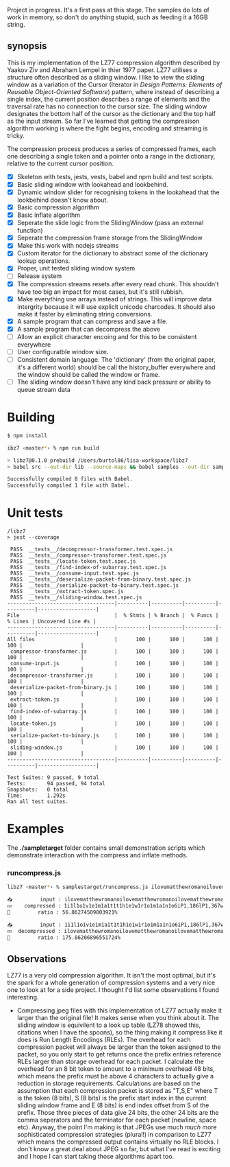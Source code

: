 Project in progress. It's a first pass at this stage. The samples do lots of work in memory, so don't do anything stupid, such as feeding it a 16GB string.

## synopsis

This is my implementation of the LZ77 compression algorithm described by Yaakov Ziv and Abraham Lempel in thier 1977 paper. LZ77 utilises a structure often described as a sliding window. I like to view the sliding window as a variation of the Cursor (Iterator in _Design Patterns: Elements of Reusable Object-Oriented Software_) pattern, where instead of describing a single index, the current position describes a range of elements and the traversal rate has no connection to the cursor size. The sliding window designates the bottom half of the cursor as the dictionary and the top half as the input stream. So far I've learned that getting the compresison algorithm working is where the fight begins, encoding and streaming is tricky.

The compression process produces a series of compressed frames, each one describing a single token and a pointer onto a range in the dictionary, relative to the current cursor position.

- [x] Skeleton with tests, jests, vests, babel and npm build and test scripts.
- [x] Basic sliding window with lookahead and lookbehind.
- [x] Dynamic window slider for recognising tokens in the lookahead that the lookbehind doesn't know about.
- [x] Basic compression algorithm
- [x] Basic inflate algorithm
- [x] Seperate the slide logic from the SlidingWindow (pass an external function)
- [x] Seperate the compression frame storage from the SlidingWindow
- [x] Make this work with nodejs streams
- [x] Custom iterator for the dictionary to abstract some of the dictionary lookup operations.
- [x] Proper, unit tested sliding window system
- [ ] Release system
- [x] The compression streams resets after every read chunk. This shouldn't have too big an impact for most cases, but it's still rubbish.
- [x] Make everything use arrays instead of strings. This will improve data intergrity because it will use explicit unicode charcodes. It should also make it faster by eliminating string conversions.
- [x] A sample program that can compress and save a file.
- [x] A sample program that can decompress the above
- [ ] Allow an explicit character encoing and for this to be consistent everywhere
- [ ] User configuratble window size.
- [ ] Consistent domain language. The 'dictionary' (from the original paper, it's a different world) should be call the history_buffer everywhere and the window should be called the window or frame.
- [ ] The sliding window doesn't have any kind back pressure or ability to queue stream data

# Building

```bash
$ npm install
```

```bash
ibz7 ‹master*› % npm run build

> libz7@0.1.0 prebuild /Users/burtol86/lisa-workspace/libz7
> babel src --out-dir lib --source-maps && babel samples --out-dir samplestarget --source-maps

Successfully compiled 8 files with Babel.
Successfully compiled 1 file with Babel.
```

# Unit tests

```
/libz7
> jest --coverage

 PASS  __tests__/decompressor-transformer.test.spec.js
 PASS  __tests__/compressor-transformer.test.spec.js
 PASS  __tests__/locate-token.test.spec.js
 PASS  __tests__/find-index-of-subarray.test.spec.js
 PASS  __tests__/consume-input.test.spec.js
 PASS  __tests__/deserialize-packet-from-binary.test.spec.js
 PASS  __tests__/serialize-packet-to-binary.test.spec.js
 PASS  __tests__/extract-token.spec.js
 PASS  __tests__/sliding-window.test.spec.js
-----------------------------------|----------|----------|----------|----------|-------------------|
File                               |  % Stmts | % Branch |  % Funcs |  % Lines | Uncovered Line #s |
-----------------------------------|----------|----------|----------|----------|-------------------|
All files                          |      100 |      100 |      100 |      100 |                   |
 compressor-transformer.js         |      100 |      100 |      100 |      100 |                   |
 consume-input.js                  |      100 |      100 |      100 |      100 |                   |
 decompressor-transformer.js       |      100 |      100 |      100 |      100 |                   |
 deserialize-packet-from-binary.js |      100 |      100 |      100 |      100 |                   |
 extract-token.js                  |      100 |      100 |      100 |      100 |                   |
 find-index-of-subarray.js         |      100 |      100 |      100 |      100 |                   |
 locate-token.js                   |      100 |      100 |      100 |      100 |                   |
 serialize-packet-to-binary.js     |      100 |      100 |      100 |      100 |                   |
 sliding-window.js                 |      100 |      100 |      100 |      100 |                   |
-----------------------------------|----------|----------|----------|----------|-------------------|

Test Suites: 9 passed, 9 total
Tests:       94 passed, 94 total
Snapshots:   0 total
Time:        1.292s
Ran all test suites.
```

# Examples

The **./sampletarget** folder contains small demonstration scripts which demonstrate interaction with the compress and inflate methods.

### runcompress.js

```bash
libz7 ‹master*› % samplestarget/runcompress.js ilovematthewromanoilovematthewromanoilovematthewromanoilovematthewromanoilovematthewromanoilovematthew                                           1 ↵

📥         input : ilovematthewromanoilovematthewromanoilovematthewromanoilovematthewromanoilovematthewromanoilovematthew
💤    compressed : 1i1l1o1v1e1m1a1t1t1h1e1w1r1o1m1a1n1o6iP1,186lP1,367wP10,27
🙌         ratio : 56.86274509803921%

📥         input : 1i1l1o1v1e1m1a1t1t1h1e1w1r1o1m1a1n1o6iP1,186lP1,367wP10,27
💤  decompressed : ilovematthewromanoilovematthewromanoilovematthewromanoilovematthewromanoilovematthewromanoilovematthew
🙌         ratio : 175.86206896551724%
```

## Observations

LZ77 is a very old compression algorithm. It isn't the most optimal, but it's the spark for a whole generation of compression systems and a very nice one to look at for a side project. I thought I'd list some observations I found interesting.

- Compressing jpeg files with this implementation of LZ77 actually make it larger than the original file! It makes sense when you think about it. The sliding window is equivilent to a look up table (LZ78 showed this, citations when I have the spoons), so the thing making it compress like it does is Run Length Encodings (RLEs). The overhead for each compression packet will always be larger than the token assigned to the packet, so you only start to get returns once the prefix entries reference RLEs larger than storage overhead for each packet. I calculate the overhead for an 8 bit token to amount to a minimum overhead 48 bits, which means the prefix must be above 4 characters to actually give a reduction in storage requirements. Calculations are based on the assumption that each compression packet is stored as "T,S,E" where T is the token (8 bits), S (8 bits) is the prefix start index in the current sliding window frame and E (8 bits) is end index offset from S of the prefix. Those three pieces of data give 24 bits, the other 24 bits are the comma seperators and the terminator for each packet (newline, space etc). Anyway, the point I'm making is that JPEGs use much _much_ more sophisticated compression strategies (plural!) in comparison to LZ77 which means the compressed output contains virtually no RLE blocks. I don't know a great deal about JPEG so far, but what I've read is exciting and I hope I can start taking those algorithms apart too.
